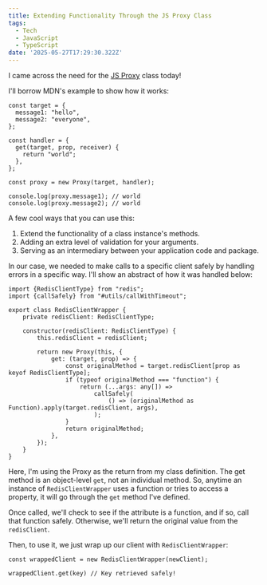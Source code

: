```yaml
---
title: Extending Functionality Through the JS Proxy Class
tags:
  - Tech
  - JavaScript
  - TypeScript
date: '2025-05-27T17:29:30.322Z'
---
```


I came across the need for the [JS Proxy](https://developer.mozilla.org/en-US/docs/Web/JavaScript/Reference/Global_Objects/Proxy) class today!

I'll borrow MDN's example to show how it works:

```
const target = {
  message1: "hello",
  message2: "everyone",
};

const handler = {
  get(target, prop, receiver) {
    return "world";
  },
};

const proxy = new Proxy(target, handler);

console.log(proxy.message1); // world
console.log(proxy.message2); // world

```

A few cool ways that you can use this:

1. Extend the functionality of a class instance's methods.
2. Adding an extra level of validation for your arguments.
3. Serving as an intermediary between your application code and package.

In our case, we needed to make calls to a specific client safely by handling errors in a specific way. I'll show an abstract of how it was handled below:

```
import {RedisClientType} from "redis";
import {callSafely} from "#utils/callWithTimeout";

export class RedisClientWrapper {
    private redisClient: RedisClientType;

    constructor(redisClient: RedisClientType) {
        this.redisClient = redisClient;

        return new Proxy(this, {
            get: (target, prop) => {
                const originalMethod = target.redisClient[prop as keyof RedisClientType];
                if (typeof originalMethod === "function") {
                    return (...args: any[]) =>
                        callSafely(
                            () => (originalMethod as Function).apply(target.redisClient, args),
                        );
                }
                return originalMethod;
            },
        });
    }
}
```

Here, I'm using the Proxy as the return from my class definition. The get method is an object-level `get`, not an individual method. So, anytime an instance of `RedisClientWrapper` uses a function or tries to access a property, it will go through the `get` method I've defined.

Once called, we'll check to see if the attribute is a function, and if so, call that function safely. Otherwise, we'll return the original value from the `redisClient`.

Then, to use it, we just wrap up our client with `RedisClientWrapper`:

```
const wrappedClient = new RedisClientWrapper(newClient);

wrappedClient.get(key) // Key retrieved safely!

```